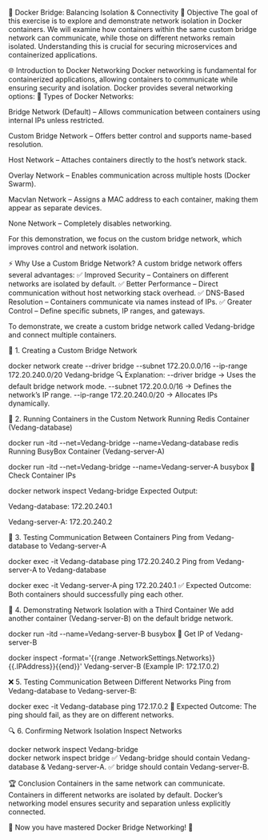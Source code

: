 🚀 Docker Bridge: Balancing Isolation & Connectivity
📌 Objective
The goal of this exercise is to explore and demonstrate network isolation in Docker containers. We will examine how containers within the same custom bridge network can communicate, while those on different networks remain isolated. Understanding this is crucial for securing microservices and containerized applications.

🌐 Introduction to Docker Networking
Docker networking is fundamental for containerized applications, allowing containers to communicate while ensuring security and isolation. Docker provides several networking options:
🔹 Types of Docker Networks:

Bridge Network (Default) – Allows communication between containers using internal IPs unless restricted.

Custom Bridge Network – Offers better control and supports name-based resolution.

Host Network – Attaches containers directly to the host’s network stack.

Overlay Network – Enables communication across multiple hosts (Docker Swarm).

Macvlan Network – Assigns a MAC address to each container, making them appear as separate devices.

None Network – Completely disables networking.

For this demonstration, we focus on the custom bridge network, which improves control and network isolation.

⚡ Why Use a Custom Bridge Network?
A custom bridge network offers several advantages:
✅ Improved Security – Containers on different networks are isolated by default.
✅ Better Performance – Direct communication without host networking stack overhead.
✅ DNS-Based Resolution – Containers communicate via names instead of IPs.
✅ Greater Control – Define specific subnets, IP ranges, and gateways.

To demonstrate, we create a custom bridge network called Vedang-bridge and connect multiple containers.

🔧 1. Creating a Custom Bridge Network

docker network create --driver bridge --subnet 172.20.0.0/16 --ip-range 172.20.240.0/20 Vedang-bridge
🔍 Explanation:
--driver bridge → Uses the default bridge network mode.
--subnet 172.20.0.0/16 → Defines the network’s IP range.
--ip-range 172.20.240.0/20 → Allocates IPs dynamically.

🚀 2. Running Containers in the Custom Network
Running Redis Container (Vedang-database)

docker run -itd --net=Vedang-bridge --name=Vedang-database redis
Running BusyBox Container (Vedang-server-A)

docker run -itd --net=Vedang-bridge --name=Vedang-server-A busybox
📌 Check Container IPs

docker network inspect Vedang-bridge
Expected Output:

Vedang-database: 172.20.240.1

Vedang-server-A: 172.20.240.2

📔 3. Testing Communication Between Containers
Ping from Vedang-database to Vedang-server-A

docker exec -it Vedang-database ping 172.20.240.2
Ping from Vedang-server-A to Vedang-database

docker exec -it Vedang-server-A ping 172.20.240.1
✅ Expected Outcome: Both containers should successfully ping each other.

🚧 4. Demonstrating Network Isolation with a Third Container
We add another container (Vedang-server-B) on the default bridge network.

docker run -itd --name=Vedang-server-B busybox
📌 Get IP of Vedang-server-B

docker inspect -format='{{range .NetworkSettings.Networks}}{{.IPAddress}}{{end}}' Vedang-server-B
(Example IP: 172.17.0.2)

❌ 5. Testing Communication Between Different Networks
Ping from Vedang-database to Vedang-server-B:

docker exec -it Vedang-database ping 172.17.0.2
🚨 Expected Outcome: The ping should fail, as they are on different networks.

🔍 6. Confirming Network Isolation
Inspect Networks

docker network inspect Vedang-bridge  
docker network inspect bridge
✅ Vedang-bridge should contain Vedang-database & Vedang-server-A.
✅ bridge should contain Vedang-server-B.

🏆 Conclusion
Containers in the same network can communicate.
Containers in different networks are isolated by default.
Docker’s networking model ensures security and separation unless explicitly connected.

🚀 Now you have mastered Docker Bridge Networking! 🎯
